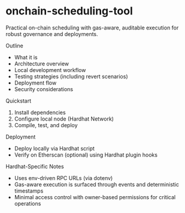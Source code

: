 # onchain-scheduling-tool

Practical on-chain scheduling with gas-aware, auditable execution for robust governance and deployments.

Outline
- What it is
- Architecture overview
- Local development workflow
- Testing strategies (including revert scenarios)
- Deployment flow
- Security considerations

Quickstart
1. Install dependencies
2. Configure local node (Hardhat Network)
3. Compile, test, and deploy

Deployment
- Deploy locally via Hardhat script
- Verify on Etherscan (optional) using Hardhat plugin hooks

Hardhat-Specific Notes
- Uses env-driven RPC URLs (via dotenv)
- Gas-aware execution is surfaced through events and deterministic timestamps
- Minimal access control with owner-based permissions for critical operations
